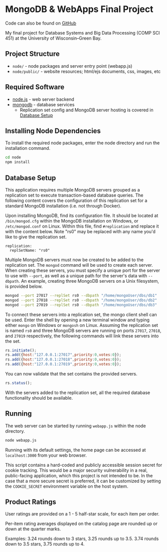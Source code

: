 
# MongoDB & WebApps Final Project

Code can also be found on [GitHub](https://github.com/Naparise/parise-mongodb-final)

My final project for Database Systems and Big Data Processing (COMP SCI 451) at the University of Wisconsin–Green Bay.

## Project Structure

* `node/` - node packages and server entry point (webapp.js)
* `node/public/` - website resources; html/ejs documents, css, images, etc

## Required Software

* [node.js](https://nodejs.org/) - web server backend
* [mongodb](https://www.mongodb.com/) - database services
	* Replication set config and MongoDB server hosting is covered in [Database Setup](#database-setup)

## Installing Node Dependencies

To install the required node packages, enter the node directory and run the installation command.
```bash
cd node
npm install
```

## Database Setup

This application requires multiple MongoDB servers grouped as a replication set to execute transaction-based database queries. The following content covers the configuration of this replication set for a standard MongoDB installation (i.e. not through Docker).

Upon installing MongoDB, find its configuration file. It should be located at `/bin/mongod.cfg` within the MongoDB installation on Windows, or `/etc/mongod.conf` on Linux. Within this file, find `#replication` and replace it with the content below. Note "rs0" may be replaced with any name you'd like to give the replication set.
```
replication:
  replSetName: "rs0"
```

Multiple MongoDB servers must now be created to be added to the replication set. The `mongod` command will be used to create each server. When creating these servers, you must specify a unique port for the server to use with `--port`, as well as a unique path for the server's data with `--dbpath`. An example, creating three MongoDB servers on a Unix filesystem, is provided below.
```bash
mongod --port 27017 --replSet rs0 --dbpath "/home/mongoUser/dbs/db1"
mongod --port 27018 --replSet rs0 --dbpath "/home/mongoUser/dbs/db2"
mongod --port 27019 --replSet rs0 --dbpath "/home/mongoUser/dbs/db3"
```

To connect these servers into a replication set, the mongo client shell can be used. Enter the shell by opening a new terminal window and typing either `mongo` on Windows or `mongosh` on Linux. Assuming the replication set is named `rs0` and three MongoDB servers are running on ports `27017`, `27018`, and `27019` respectively, the following commands will link these servers into the set.
```javascript
rs.initiate();
rs.add({host:"127.0.0.1:27017",priority:0,votes:0});
rs.add({host:"127.0.0.1:27018",priority:0,votes:0});
rs.add({host:"127.0.0.1:27019",priority:0,votes:0});
```

You can now validate that the set contains the provided servers.
```javascript
rs.status();
```

With the servers added to the replication set, all the required database functionality should be available.

## Running

The web server can be started by running `webapp.js` within the node directory.
```bash
node webapp.js
```

Running with its default settings, the home page can be accessed at `localhost:3000` from your web browser.

This script contains a hard-coded and publicly accessible session secret for cookie tracking. This would be a major security vulnerability in a real, public-facing application, which this project is not intended to be. In the case that a more secure secret is preferred, it can be customized by setting the `COOKIE_SECRET` environment variable on the host system.

## Product Ratings
User ratings are provided on a 1 - 5 half-star scale, for each item per order.

Per-item rating averages displayed on the catalog page are rounded up or down at the quarter marks.

Examples:
3.24 rounds down to 3 stars, 3.25 rounds up to 3.5.
3.74 rounds down to 3.5 stars, 3.75 rounds up to 4.